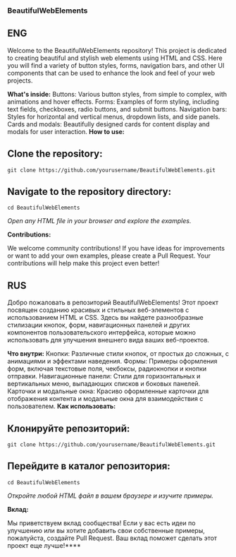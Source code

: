### BeautifulWebElements
## ENG
Welcome to the BeautifulWebElements repository! This project is dedicated to creating beautiful and stylish web elements using HTML and CSS. Here you will find a variety of button styles, forms, navigation bars, and other UI components that can be used to enhance the look and feel of your web projects.

 __What's inside:__
Buttons: Various button styles, from simple to complex, with animations and hover effects.
Forms: Examples of form styling, including text fields, checkboxes, radio buttons, and submit buttons.
Navigation bars: Styles for horizontal and vertical menus, dropdown lists, and side panels.
Cards and modals: Beautifully designed cards for content display and modals for user interaction.
__How to use:__

## Clone the repository:
```
git clone https://github.com/yourusername/BeautifulWebElements.git
```

## Navigate to the repository directory:
```
cd BeautifulWebElements
```

_Open any HTML file in your browser and explore the examples._

__Contributions:__

We welcome community contributions! If you have ideas for improvements or want to add your own examples, please create a Pull Request. Your contributions will help make this project even better!

## RUS
Добро пожаловать в репозиторий BeautifulWebElements! Этот проект посвящен созданию красивых и стильных веб-элементов с использованием HTML и CSS. Здесь вы найдете разнообразные стилизации кнопок, форм, навигационных панелей и других компонентов пользовательского интерфейса, которые можно использовать для улучшения внешнего вида ваших веб-проектов.

__Что внутри:__
Кнопки: Различные стили кнопок, от простых до сложных, с анимациями и эффектами наведения.
Формы: Примеры оформления форм, включая текстовые поля, чекбоксы, радиокнопки и кнопки отправки.
Навигационные панели: Стили для горизонтальных и вертикальных меню, выпадающих списков и боковых панелей.
Карточки и модальные окна: Красиво оформленные карточки для отображения контента и модальные окна для взаимодействия с пользователем.
__Как использовать:__
## Клонируйте репозиторий:
```
git clone https://github.com/yourusername/BeautifulWebElements.git
```

## Перейдите в каталог репозитория:
```
cd BeautifulWebElements
```
_Откройте любой HTML файл в вашем браузере и изучите примеры._

 __Вклад:__

Мы приветствуем вклад сообщества! Если у вас есть идеи по улучшению или вы хотите добавить свои собственные примеры, пожалуйста, создайте Pull Request. Ваш вклад поможет сделать этот проект еще лучше!****

